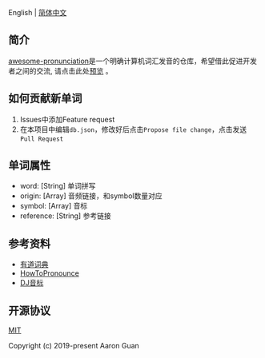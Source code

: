 English | [简体中文](./README-ZH.md)

## 简介

[awesome-pronunciation](https://guanpengchn.github.io/awesome-pronunciation/)是一个明确计算机词汇发音的仓库，希望借此促进开发者之间的交流,
请点击此处[预览](https://guanpengchn.github.io/awesome-pronunciation/) 。

## 如何贡献新单词

1. Issues中添加Feature request
2. 在本项目中编辑`db.json`，修改好后点击`Propose file change`，点击发送`Pull Request`

## 单词属性

- word: [String] 单词拼写 
- origin: [Array] 音频链接，和symbol数量对应
- symbol: [Array] 音标
- reference: [String] 参考链接 

## 参考资料

- [有道词典](https://dict.youdao.com/)
- [HowToPronounce](http://www.howtopronounce.cc/)
- [DJ音标](https://zh.wikipedia.org/wiki/DJ%E9%9F%B3%E6%A8%99)

## 开源协议

[MIT](./LICENSE)

Copyright (c) 2019-present Aaron Guan